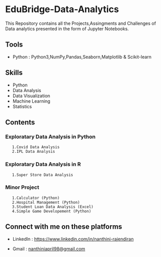 # EduBridge-Data-Analytics #

   This Repository contains all the Projects,Assingments and Challenges of Data analytics presented in the form of Jupyter Notebooks.

## Tools
   * Python : Python3,NumPy,Pandas,Seaborn,Matplotlib & Scikit-learn
## Skills
   * Python
   * Data Analysis
   * Data Visualization
   * Machine Learning
   * Statistics
   
## Contents
   ### Exploratary Data Analysis in Python ###
       1.Covid Data Analysis
       2.IPL Data Analysis
  
  ### Exploratary Data Analysis in R ###
       1.Super Store Data Analysis
       
  ### Minor Project ###
       1.Calculator (Python)
       2.Hospital Management (Python)
       3.Student Loan Data Analysis (Excel)
       4.Simple Game Developement (Python)


## Connect with me on these platforms
      
 * LinkedIn : <https://www.linkedin.com/in/nanthini-rajendiran>
 
 * Gmail : <nanthiniapril98@gmail.com>
